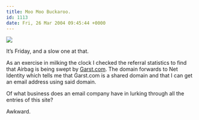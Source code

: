 ```yaml
---
title: Moo Moo Buckaroo.
id: 1113
date: Fri, 26 Mar 2004 09:45:44 +0000
---
```


![](https://www.airbag.ca/images/garst.gif)  

It’s Friday, and a slow one at that.  

As an exercise in milking the clock I checked the referral statistics to find that Airbag is being swept by [Garst.com](http://www.garst.com). The domain forwards to Net Identity which tells me that Garst.com is a shared domain and that I can get an email address using said domain.  

Of what business does an email company have in lurking through all the entries of this site?  

Awkward.






